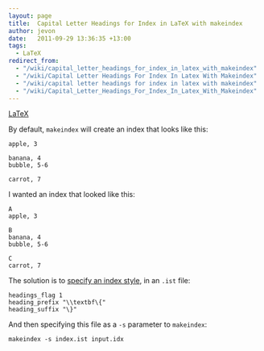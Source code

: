 ```yaml
---
layout: page
title:  Capital Letter Headings for Index in LaTeX with makeindex
author: jevon
date:   2011-09-29 13:36:35 +13:00
tags:
  - LaTeX
redirect_from:
  - "/wiki/capital_letter_headings_for_index_in_latex_with_makeindex"
  - "/wiki/Capital Letter Headings For Index In Latex With Makeindex"
  - "/wiki/capital letter headings for index in latex with makeindex"
  - "/wiki/Capital_Letter_Headings_For_Index_In_Latex_With_Makeindex"
---
```


[LaTeX](Latex.md)

By default, `makeindex` will create an index that looks like this:

```
apple, 3

banana, 4
bubble, 5-6

carrot, 7
```

I wanted an index that looked like this:

```
A
apple, 3

B
banana, 4
bubble, 5-6

C
carrot, 7
```

The solution is to <a href="http://www.latex-community.org/forum/viewtopic.php?f=51&t=8096">specify an index style</a>, in an `.ist` file:

```
headings_flag 1
heading_prefix "\\textbf\{"
heading_suffix "\}"
```

And then specifying this file as a `-s` parameter to `makeindex`:

`makeindex -s index.ist input.idx`
